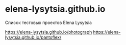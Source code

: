 # elena-lysytsia.github.io

 Список тестовых проектов Elena Lysytsia

https://elena-lysytsia.github.io/photograph
https://elena-lysytsia.github.io/pantoflex/
